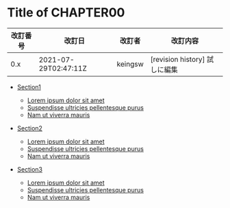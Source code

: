 # Title of CHAPTER00



[START revision history]: <>

|改訂番号|改訂日|改訂者|改訂内容|
|----|----|----|----|
|0.x|2021-07-29T02:47:11Z|keingsw|[revision history] 試しに編集|

[END revision history]: <>





[START toc]: <>

- [Section1](#section1)
  - [Lorem ipsum dolor sit amet](#lorem-ipsum-dolor-sit-amet)
  - [Suspendisse ultricies pellentesque purus](#suspendisse-ultricies-pellentesque-purus)
  - [Nam ut viverra mauris](#nam-ut-viverra-mauris)


- [Section2](#section2)
  - [Lorem ipsum dolor sit amet](#lorem-ipsum-dolor-sit-amet)
  - [Suspendisse ultricies pellentesque purus](#suspendisse-ultricies-pellentesque-purus)
  - [Nam ut viverra mauris](#nam-ut-viverra-mauris)


- [Section3](#section3)
  - [Lorem ipsum dolor sit amet](#lorem-ipsum-dolor-sit-amet)
  - [Suspendisse ultricies pellentesque purus](#suspendisse-ultricies-pellentesque-purus)
  - [Nam ut viverra mauris](#nam-ut-viverra-mauris)

[END toc]: <>


